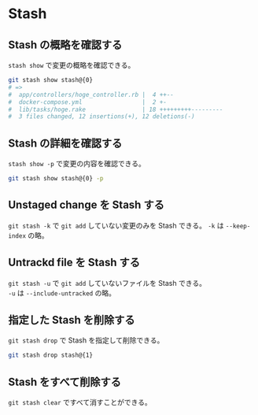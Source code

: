 # Stash

## Stash の概略を確認する

`stash show` で変更の概略を確認できる。

```bash
git stash show stash@{0}
# =>
#  app/controllers/hoge_controller.rb |  4 ++--
#  docker-compose.yml                 |  2 +-
#  lib/tasks/hoge.rake                | 18 +++++++++---------
#  3 files changed, 12 insertions(+), 12 deletions(-)
```

## Stash の詳細を確認する

`stash show -p` で変更の内容を確認できる。

```bash
git stash show stash@{0} -p
```

## Unstaged change を Stash する

`git stash -k` で `git add` していない変更のみを Stash できる。
`-k` は `--keep-index` の略。

## Untrackd file を Stash する

`git stash -u` で `git add` していないファイルを Stash できる。  
`-u` は `--include-untracked` の略。

## 指定した Stash を削除する

`git stash drop` で Stash を指定して削除できる。

```bash
git stash drop stash@{1}
```

## Stash をすべて削除する

`git stash clear` ですべて消すことができる。
